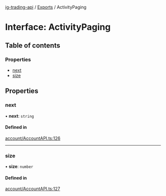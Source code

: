 [ig-trading-api](../README.md) / [Exports](../modules.md) / ActivityPaging

# Interface: ActivityPaging

## Table of contents

### Properties

- [next](ActivityPaging.md#next)
- [size](ActivityPaging.md#size)

## Properties

### next

• **next**: `string`

#### Defined in

[account/AccountAPI.ts:126](https://github.com/bennycode/ig-trading-api/blob/c7d6810/src/account/AccountAPI.ts#L126)

---

### size

• **size**: `number`

#### Defined in

[account/AccountAPI.ts:127](https://github.com/bennycode/ig-trading-api/blob/c7d6810/src/account/AccountAPI.ts#L127)
